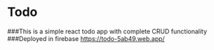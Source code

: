 # Todo

###This is a simple react todo app with complete CRUD functionality
###Deployed in firebase 
<a>https://todo-5ab49.web.app/</a>
